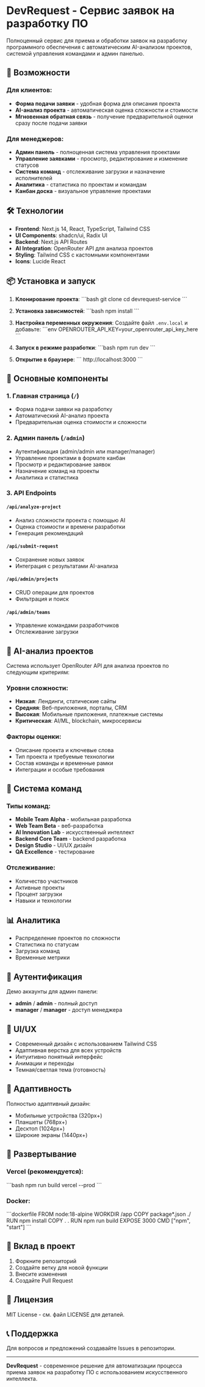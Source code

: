 # DevRequest - Сервис заявок на разработку ПО

Полноценный сервис для приема и обработки заявок на разработку программного обеспечения с автоматическим AI-анализом проектов, системой управления командами и админ панелью.

## 🚀 Возможности

### Для клиентов:
- **Форма подачи заявки** - удобная форма для описания проекта
- **AI-анализ проекта** - автоматическая оценка сложности и стоимости
- **Мгновенная обратная связь** - получение предварительной оценки сразу после подачи заявки

### Для менеджеров:
- **Админ панель** - полноценная система управления проектами
- **Управление заявками** - просмотр, редактирование и изменение статусов
- **Система команд** - отслеживание загрузки и назначение исполнителей
- **Аналитика** - статистика по проектам и командам
- **Канбан доска** - визуальное управление проектами

## 🛠 Технологии

- **Frontend**: Next.js 14, React, TypeScript, Tailwind CSS
- **UI Components**: shadcn/ui, Radix UI
- **Backend**: Next.js API Routes
- **AI Integration**: OpenRouter API для анализа проектов
- **Styling**: Tailwind CSS с кастомными компонентами
- **Icons**: Lucide React

## 📦 Установка и запуск

1. **Клонирование проекта**:
\`\`\`bash
git clone <repository-url>
cd devrequest-service
\`\`\`

2. **Установка зависимостей**:
\`\`\`bash
npm install
\`\`\`

3. **Настройка переменных окружения**:
Создайте файл `.env.local` и добавьте:
\`\`\`env
OPENROUTER_API_KEY=your_openrouter_api_key_here
\`\`\`

4. **Запуск в режиме разработки**:
\`\`\`bash
npm run dev
\`\`\`

5. **Открытие в браузере**:
\`\`\`
http://localhost:3000
\`\`\`

## 🎯 Основные компоненты

### 1. Главная страница (`/`)
- Форма подачи заявки на разработку
- Автоматический AI-анализ проекта
- Предварительная оценка стоимости и сложности

### 2. Админ панель (`/admin`)
- Аутентификация (admin/admin или manager/manager)
- Управление проектами в формате канбан
- Просмотр и редактирование заявок
- Назначение команд на проекты
- Аналитика и статистика

### 3. API Endpoints

#### `/api/analyze-project`
- Анализ сложности проекта с помощью AI
- Оценка стоимости и времени разработки
- Генерация рекомендаций

#### `/api/submit-request`
- Сохранение новых заявок
- Интеграция с результатами AI-анализа

#### `/api/admin/projects`
- CRUD операции для проектов
- Фильтрация и поиск

#### `/api/admin/teams`
- Управление командами разработчиков
- Отслеживание загрузки

## 🤖 AI-анализ проектов

Система использует OpenRouter API для анализа проектов по следующим критериям:

### Уровни сложности:
- **Низкая**: Лендинги, статические сайты
- **Средняя**: Веб-приложения, порталы, CRM
- **Высокая**: Мобильные приложения, платежные системы
- **Критическая**: AI/ML, blockchain, микросервисы

### Факторы оценки:
- Описание проекта и ключевые слова
- Тип проекта и требуемые технологии
- Состав команды и временные рамки
- Интеграции и особые требования

## 👥 Система команд

### Типы команд:
- **Mobile Team Alpha** - мобильная разработка
- **Web Team Beta** - веб-разработка
- **AI Innovation Lab** - искусственный интеллект
- **Backend Core Team** - backend разработка
- **Design Studio** - UI/UX дизайн
- **QA Excellence** - тестирование

### Отслеживание:
- Количество участников
- Активные проекты
- Процент загрузки
- Навыки и технологии

## 📊 Аналитика

- Распределение проектов по сложности
- Статистика по статусам
- Загрузка команд
- Временные метрики

## 🔐 Аутентификация

Демо аккаунты для админ панели:
- **admin** / **admin** - полный доступ
- **manager** / **manager** - доступ менеджера

## 🎨 UI/UX

- Современный дизайн с использованием Tailwind CSS
- Адаптивная верстка для всех устройств
- Интуитивно понятный интерфейс
- Анимации и переходы
- Темная/светлая тема (готовность)

## 📱 Адаптивность

Полностью адаптивный дизайн:
- Мобильные устройства (320px+)
- Планшеты (768px+)
- Десктоп (1024px+)
- Широкие экраны (1440px+)

## 🚀 Развертывание

### Vercel (рекомендуется):
\`\`\`bash
npm run build
vercel --prod
\`\`\`

### Docker:
\`\`\`dockerfile
FROM node:18-alpine
WORKDIR /app
COPY package*.json ./
RUN npm install
COPY . .
RUN npm run build
EXPOSE 3000
CMD ["npm", "start"]
\`\`\`

## 🤝 Вклад в проект

1. Форкните репозиторий
2. Создайте ветку для новой функции
3. Внесите изменения
4. Создайте Pull Request

## 📄 Лицензия

MIT License - см. файл LICENSE для деталей.

## 📞 Поддержка

Для вопросов и предложений создавайте Issues в репозитории.

---

**DevRequest** - современное решение для автоматизации процесса приема заявок на разработку ПО с использованием искусственного интеллекта.
